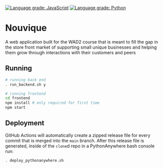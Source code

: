 [![Language grade: JavaScript](https://img.shields.io/lgtm/grade/javascript/g/QuestioWo/test-django-full-stack.svg?logo=lgtm&logoWidth=18)](https://lgtm.com/projects/g/QuestioWo/test-django-full-stack/context:javascript) 
[![Language grade: Python](https://img.shields.io/lgtm/grade/python/g/QuestioWo/test-django-full-stack.svg?logo=lgtm&logoWidth=18)](https://lgtm.com/projects/g/QuestioWo/test-django-full-stack/context:python)

# Nouvique
A web application built for the WAD2 course that is meant to fill the gap in the store front market of supporting small unique businesses and helping them grow through interactions with their customers and peers

## Running

```bash
# running back end
. run_backend.sh y

# running frontend
cd frontend
npm install # only required for first time
npm start
```

## Deployment

GitHub Actions will automatically create a zipped release file for every commit that is merged into the `main` branch. After this release file is generated, inside of the `clone`d repo in a PythonAnywhere bash console run:

```bash
. deploy_pythonanywhere.sh
```

